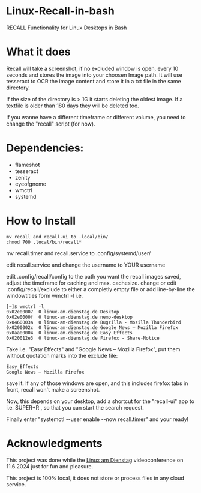 # Linux-Recall-in-bash

RECALL Functionality for Linux Desktops in Bash 

# What it does

Recall will take a screenshot, if no excluded window is open, every 10 seconds and stores the image into your choosen Image path.
It will use tesseract to OCR the image content and store it in a txt file in the same directory.

If the size of the directory is > 1G it starts deleting the oldest image. 
If a textfile is older than 180 days they will be deleted too.

If you wanne have a different timeframe or different volume, you need to change the "recall" script (for now).

# Dependencies:

- flameshot
- tesseract
- zenity
- eyeofgnome
- wmctrl
- systemd

# How to Install

```
mv recall and recall-ui to .local/bin/
chmod 700 .local/bin/recall*
```

mv recall.timer and recall.service to .config/systemd/user/

edit recall.service and change the username to YOUR username

edit .config/recall/config to the path you want the recall images saved, adjust the timeframe for caching and max. cachesize.
change or edit .config/recall/exclude to either a completly empty file or add line-by-line the windowtitles form wmctrl -l i.e.

```
[~]$ wmctrl -l
0x02e00007  0 linux-am-dienstag.de Desktop
0x02e0000f  0 linux-am-dienstag.de nemo-desktop
0x0460003a  0 linux-am-dienstag.de Bugzilla - Mozilla Thunderbird
0x0200002c  0 linux-am-dienstag.de Google News – Mozilla Firefox
0x0aa00004  0 linux-am-dienstag.de Easy Effects
0x020012e3  0 linux-am-dienstag.de Firefox - Share-Notice
```

Take i.e. "Easy Effects" and "Google News – Mozilla Firefox", put them without quotation marks into the exclude file:

```
Easy Effects
Google News – Mozilla Firefox
```

save it. If any of those windows are open, and this includes firefox tabs in front, recall won't make a screenshot.

Now, this depends on your desktop, add a shortcut for the "recall-ui" app to i.e. SUPER+R , so that you can start the search request.

Finally enter "systemctl --user enable --now recall.timer" and your ready!

# Acknowledgments

This project was done while the [Linux am Dienstag](https://linux-am-dienstag.de) videoconference on 11.6.2024 just for fun and pleasure. 

This project is 100% local, it does not store or process files in any cloud service.
